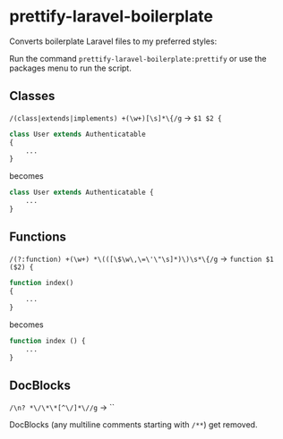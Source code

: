 # prettify-laravel-boilerplate

Converts boilerplate Laravel files to my preferred styles:

Run the command `prettify-laravel-boilerplate:prettify` or use the packages menu to run the script.

## Classes

`/(class|extends|implements) +(\w+)[\s]*\{/g` -> `$1 $2 {`

```PHP
class User extends Authenticatable
{
    ...
}
```

becomes

```PHP
class User extends Authenticatable {
    ...
}
```

## Functions

`/(?:function) +(\w+) *\(([\$\w\,\=\'\"\s]*)\)\s*\{/g` -> `function $1 ($2) {`

```PHP
function index()
{
    ...
}
```

becomes

```PHP
function index () {
    ...
}
```

## DocBlocks

`/\n? *\/\*\*[^\/]*\//g` -> ``

DocBlocks (any multiline comments starting with `/**`) get removed.